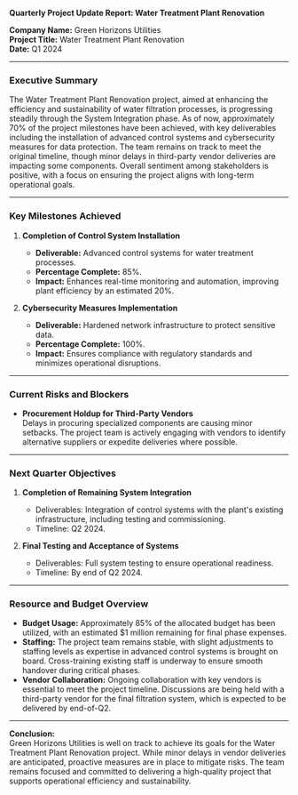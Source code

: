 

**Quarterly Project Update Report: Water Treatment Plant Renovation**

**Company Name:** Green Horizons Utilities  
**Project Title:** Water Treatment Plant Renovation  
**Date:** Q1 2024  

---

### **Executive Summary**

The Water Treatment Plant Renovation project, aimed at enhancing the efficiency and sustainability of water filtration processes, is progressing steadily through the System Integration phase. As of now, approximately 70% of the project milestones have been achieved, with key deliverables including the installation of advanced control systems and cybersecurity measures for data protection. The team remains on track to meet the original timeline, though minor delays in third-party vendor deliveries are impacting some components. Overall sentiment among stakeholders is positive, with a focus on ensuring the project aligns with long-term operational goals.

---

### **Key Milestones Achieved**

1. **Completion of Control System Installation**  
   - **Deliverable:** Advanced control systems for water treatment processes.  
   - **Percentage Complete:** 85%.  
   - **Impact:** Enhances real-time monitoring and automation, improving plant efficiency by an estimated 20%.

2. **Cybersecurity Measures Implementation**  
   - **Deliverable:** Hardened network infrastructure to protect sensitive data.  
   - **Percentage Complete:** 100%.  
   - **Impact:** Ensures compliance with regulatory standards and minimizes operational disruptions.

---

### **Current Risks and Blockers**

- **Procurement Holdup for Third-Party Vendors**  
  Delays in procuring specialized components are causing minor setbacks. The project team is actively engaging with vendors to identify alternative suppliers or expedite deliveries where possible.  

---

### **Next Quarter Objectives**

1. **Completion of Remaining System Integration**  
   - Deliverables: Integration of control systems with the plant's existing infrastructure, including testing and commissioning.  
   - Timeline: Q2 2024.

2. **Final Testing and Acceptance of Systems**  
   - Deliverables: Full system testing to ensure operational readiness.  
   - Timeline: By end of Q2 2024.

---

### **Resource and Budget Overview**

- **Budget Usage:** Approximately 85% of the allocated budget has been utilized, with an estimated $1 million remaining for final phase expenses.
- **Staffing:** The project team remains stable, with slight adjustments to staffing levels as expertise in advanced control systems is brought on board. Cross-training existing staff is underway to ensure smooth handover during critical phases.
- **Vendor Collaboration:** Ongoing collaboration with key vendors is essential to meet the project timeline. Discussions are being held with a third-party vendor for the final filtration system, which is expected to be delivered by end-of-Q2.

---

**Conclusion:**  
Green Horizons Utilities is well on track to achieve its goals for the Water Treatment Plant Renovation project. While minor delays in vendor deliveries are anticipated, proactive measures are in place to mitigate risks. The team remains focused and committed to delivering a high-quality project that supports operational efficiency and sustainability.